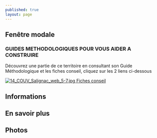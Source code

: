 ```yaml
---
published: true
layout: page
---
```


## Fenêtre modale

### GUIDES METHODOLOGIQUES POUR VOUS AIDER A CONSTRUIRE

Découvrez une partie de ce territoire en consultant son Guide Méthodologique et les fiches conseil, cliquez sur les 2 liens ci-dessous

<a href="https://fr.calameo.com/read/00499999556b1d64d6194 " target="_blank">![14_COUV_Salignac_web_5-7.jpg]({{site.baseurl}}/data/images/14/portrait/14_COUV_Salignac_web_5-7.jpg) </a>     <a href="https://cauedordogne.com/ressources-fiches/ " target="_blank">Fiches conseil </a>


## Informations

## En savoir plus

## Photos
